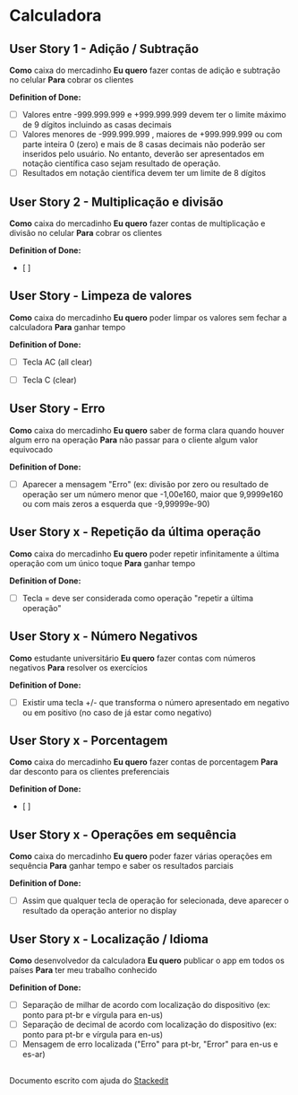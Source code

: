 # Calculadora

## User Story 1 - Adição / Subtração

**Como** caixa do mercadinho
**Eu quero** fazer contas de adição e subtração no celular
**Para** cobrar os clientes

**Definition of Done:**
 - [ ] Valores entre -999.999.999 e +999.999.999 devem ter o limite máximo de 9 dígitos incluindo as casas decimais
 - [ ] Valores menores de -999.999.999 , maiores de +999.999.999 ou com parte inteira 0 (zero) e mais de 8 casas decimais não poderão ser inseridos pelo usuário. No entanto,  deverão ser apresentados em notação científica caso sejam resultado de operação.
 - [ ] Resultados em notação científica devem ter um limite de 8 dígitos

## User Story 2 - Multiplicação e divisão

**Como** caixa do mercadinho
**Eu quero** fazer contas de multiplicação e divisão no celular
**Para** cobrar os clientes

**Definition of Done:**
 - [ ] 

## User Story - Limpeza de valores

**Como** caixa do mercadinho
**Eu quero** poder limpar os valores sem fechar a calculadora
**Para** ganhar tempo

**Definition of Done:**
 - [ ] Tecla AC (all clear) 
 - [ ] Tecla C (clear)


## User Story - Erro

**Como** caixa do mercadinho
**Eu quero** saber de forma clara quando houver algum erro na operação 
**Para** não passar para o cliente algum valor equivocado

**Definition of Done:**
 - [ ] Aparecer a mensagem "Erro" (ex: divisão por zero ou resultado de operação ser um número menor que -1,00e160, maior que 9,9999e160 ou com mais zeros a esquerda que -9,99999e-90)

## User Story x - Repetição da última operação

**Como** caixa do mercadinho
**Eu quero** poder repetir infinitamente a última operação com um único toque
**Para** ganhar tempo

**Definition of Done:**
 - [ ] Tecla = deve ser considerada como operação "repetir a última operação"

## User Story x - Número Negativos

**Como** estudante universitário
**Eu quero** fazer contas com números negativos
**Para** resolver os exercícios 

**Definition of Done:**
 - [ ] Existir uma tecla +/- que transforma o número apresentado em negativo ou em positivo (no caso de já estar como negativo)

## User Story x - Porcentagem

**Como** caixa do mercadinho
**Eu quero** fazer contas de porcentagem
**Para** dar desconto para os clientes preferenciais

**Definition of Done:**
 - [ ] 

## User Story x - Operações em sequência

**Como** caixa do mercadinho
**Eu quero** poder fazer várias operações em sequência 
**Para** ganhar tempo e saber os resultados parciais

**Definition of Done:**

- [ ] Assim que qualquer tecla de operação for selecionada, deve aparecer o resultado da operação anterior no display

## User Story x - Localização / Idioma

**Como** desenvolvedor da calculadora
**Eu quero** publicar o app em todos os países 
**Para** ter meu trabalho conhecido

**Definition of Done:**

- [ ] Separação de milhar de acordo com localização do dispositivo (ex: ponto para pt-br e vírgula para en-us)
 - [ ] Separação de decimal de acordo com localização do dispositivo (ex: ponto para pt-br e vírgula para en-us)
 - [ ] Mensagem de erro localizada ("Erro" para pt-br, "Error" para en-us e es-ar)
##
Documento escrito com ajuda do [Stackedit](https://stackedit.io/app)

